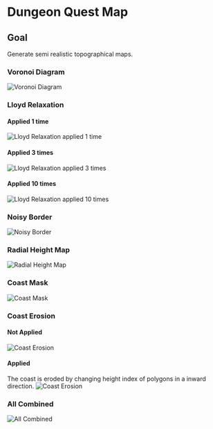 # Dungeon Quest Map
## Goal
Generate semi realistic topographical maps.
### Voronoi Diagram
![Voronoi Diagram](/output/base_voronoi_diagram.png)
### Lloyd Relaxation
#### Applied 1 time
![Lloyd Relaxation applied 1 time](/output/lloyd_relaxation_1.png)
#### Applied 3 times
![Lloyd Relaxation applied 3 times](/output/lloyd_relaxation_3.png)
#### Applied 10 times
![Lloyd Relaxation applied 10 times](/output/lloyd_relaxation_10.png)
### Noisy Border
![Noisy Border](/output/noisy_border.png)
### Radial Height Map
![Radial Height Map](/output/radial_height_map.png)
### Coast Mask
![Coast Mask](/output/coast_mask.png)
### Coast Erosion
#### Not Applied
![Coast Erosion](/output/coast_erosion_0.png)
#### Applied
The coast is eroded by changing height index of polygons in a inward direction.
![Coast Erosion](/output/coast_erosion_1.png)
### All Combined
![All Combined](/output/all_combined.png)
